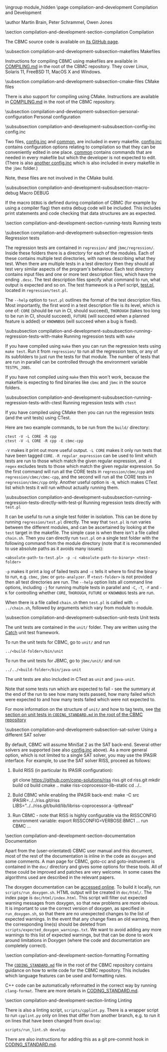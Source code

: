 \ingroup module_hidden 
\page compilation-and-development Compilation and Development

\author Martin Brain, Peter Schrammel, Owen Jones

\section compilation-and-development-section-compilation Compilation

The CBMC source code is available on
[its GitHub page](https://github.com/diffblue/cbmc).


\subsection compilation-and-development-subsection-makefiles Makefiles

Instructions for compiling CBMC using makefiles are
available in
[COMPILING.md](https://github.com/diffblue/cbmc/blob/develop/COMPILING.md#what-architecture)
in the root of the CBMC repository. They cover Linux, Solaris 11,
FreeBSD 11, MacOS X and Windows.


\subsection compilation-and-development-subsection-cmake-files CMake files

There is also support for compiling using CMake. Instructions are
available in
[COMPILING.md](https://github.com/diffblue/cbmc/blob/develop/COMPILING.md#working-with-cmake)
in the root of the CBMC repository.


\subsection compilation-and-development-subsection-personal-configuration Personal configuration

\subsubsection compilation-and-development-subsubsection-config-inc config.inc

Two files,
[config.inc](https://github.com/diffblue/cbmc/blob/develop/src/config.inc) and
[common](https://github.com/diffblue/cbmc/blob/develop/src/common), are
included in every makefile. 
[config.inc](https://github.com/diffblue/cbmc/blob/develop/src/config.inc)
contains configuration options
relating to compilation so that they can be conveniently edited in one place.
[common](https://github.com/diffblue/cbmc/blob/develop/src/common)
contains commands that are needed in every makefile but which the
developer is not expected to edit. (There is also
[another config.inc](https://github.com/diffblue/cbmc/blob/develop/jbmc/src/config.inc)
which is also included in every makefile in the `jbmc` folder.)

Note, these files are not involved in the CMake build.
 

\subsubsection compilation-and-development-subsubsection-macro-debug Macro DEBUG

If the macro `DEBUG` is defined during compilation of CBMC (for example by
using a compiler flag) then extra debug code will be included. This includes
print statements and code checking that data structures are as expected.


\section compilation-and-development-section-running-tests Running tests

\subsection compilation-and-development-subsection-regression-tests Regression tests

The regression tests are contained in `regression/` and `jbmc/regression/`.
Inside these folders there is a directory for each of the modules. Each
of these contains multiple test directories, with names describing
what they test. When there are multiple tests in a test directory then
they should all test very similar aspects of the program's behaviour. Each
test directory contains input files and one or more test description files,
which have the ending `.desc`. The test description files specify what command
to run, what output is expected and so on. The test framework is a
Perl script,
[test.pl](https://github.com/diffblue/cbmc/blob/develop/regression/test.pl),
located in `regression/test.pl`.

The `--help` option to `test.pl` outlines the
format of the test description files. Most importantly, the first word in a
test description file is its level, which is one of: `CORE` (should be run in
CI, should succeed), `THOROUGH` (takes too long to be run in CI, should
succeed), `FUTURE` (will succeed when a planned feature is added) or
`KNOWNBUG` (will succeed when a bug is fixed).

\subsubsection compilation-and-development-subsubsection-running-regression-tests-with-make Running regression tests with `make`

If you have compiled using `make` then you can run the regression tests
using `make test`. Run it from `regression/` to run all the regression tests,
or any of its subfolders to just run the tests for that module. The number
of tests that are run in parallel can be controlled through the environment
variable `TESTPL_JOBS`.

If you have not compiled using `make` then this won't work, because the
makefile is expecting to find binaries like `cbmc` and `jbmc` in the source
folders.

\subsubsection compilation-and-development-subsubsection-running-regression-tests-with-ctest Running regression tests with `ctest`

If you have compiled using CMake then you can run the regression tests (and
the unit tests) using CTest.

Here are two example commands, to be run from the `build/` directory:

    ctest -V -L CORE -R cpp
    ctest -V -L CORE -R cpp -E cbmc-cpp

`-V` makes it print out more
useful output. `-L CORE` makes it only run tests that have been tagged
`CORE`. `-R regular_expression` can be used to limit which tests are run to
those which match the given regular expression, and `-E regex` excludes tests
to those which match the given regular expression.
So the first command will run all the CORE tests in `regression/cbmc/cpp` and
`regression/cbmc/cbmc-cpp`, and the second will run all the CORE tests in
`regression/cbmc/cpp` only. Another useful option is `-N`, which makes CTest
list which tests it will run without actually running them.


\subsubsection compilation-and-development-subsubsection-running-regression-tests-directly-with-test-pl Running regression tests directly with `test.pl`

It can be useful to run a single test folder in isolation. This can be done by
running `regression/test.pl` directly. The way that `test.pl` is run varies between the
different modules, and can be ascertained by looking at the `test` target in
the makefile. The simple case is when there isn't a file called `chain.sh`.
Then you can directly run `test.pl` on a single test folder with the
following command from the module directory (note that it is recommended to
use absolute paths as it avoids many issues):

    <absolute-path-to-test.pl> -p -c <absolute-path-to-binary> <test-folder>

`-p` makes it print a log of failed tests and `-c` tells it where to find the
binary to run, e.g. `cbmc`, `jbmc` or `goto-analyzer`.
If `<test-folder>` is not provided then all test directories are run. The
`--help` option lists all command line options, including `-j` for running
multiple tests in parallel and `-C`, `-T`, `-F` and `-K` for controlling
whether `CORE`, `THOROUGH`, `FUTURE` or `KNOWNBUG` tests are run.

When there is a file called `chain.sh` then `test.pl` is called with
`-c ../chain.sh`, followed by arguments which vary from module to module.


\subsection compilation-and-development-subsection-unit-tests Unit tests

The unit tests are contained in the `unit/` folder. They are written using the
[Catch](https://github.com/philsquared/Catch) unit test framework.

To run the unit tests for CBMC, go to `unit/` and run

    ../<build-folder>/bin/unit

To run the unit tests for JBMC, go to `jbmc/unit/` and run

    ../../<build-folder>/bin/java-unit

The unit tests are also included in CTest as `unit` and `java-unit`.

Note that some tests run which are expected to fail - see the summary at
the end of the run to see how many tests passed, how many failed which were
expected to and how many tests failed which were not expected to.

For more information on the structure of `unit/` and how to tag tests, see
[the section on unit tests in `CODING_STANDARD.md` in the root of the CBMC
repository](https://github.com/diffblue/cbmc/blob/develop/CODING_STANDARD.md#unit-tests)


\subsection compilation-and-development-subsection-sat-solver Using a different SAT solver

By default, CBMC will assume MiniSat 2 as the SAT back-end. Several other
solvers are supported (see also
[config.inc](compilation-and-development-subsubsection-config-inc) above). As a
more general option, which is not limited to a single SAT solver, you may use
the IPASIR interface. For example, to use the SAT solver RISS, proceed as
follows:

1) Build RISS (in particular its IPASIR configuration):

    git clone https://github.com/conp-solutions/riss riss.git
    cd riss.git
    mkdir build
    cd build
    cmake ..
    make riss-coprocessor-lib-static
    cd ../..

2) Build CBMC while enabling the IPASIR back-end:
    make -C src IPASIR=../../riss.git/riss \
      LIBS="../../riss.git/build/lib/libriss-coprocessor.a -lpthread"

3) Run CBMC - note that RISS is highly configurable via the RISSCONFIG
environment variable:
    export RISSCONFIG=VERBOSE:BMC1
    ... run CBMC ...


\section compilation-and-development-section-documentation Documentation

Apart from the (user-orientated) CBMC user manual and this document, most
of the rest of the documentation is inline in the code as `doxygen` and
some comments. A man page for CBMC, goto-cc and goto-instrument is
contained in the `doc/` directory and gives some options for these
tools. All of these could be improved and patches are very welcome. In
some cases the algorithms used are described in the relevant papers.

The doxygen documentation can be [accessed online](http://cprover.diffblue.com).
To build it locally, run `scripts/run_doxygen.sh`.  HTML output will be created
in `doc/html/`. The index page is `doc/html/index.html`.  This script will
filter out expected warning messages from doxygen, so that new problems are more
obvious.  It is important to use the correct version of doxygen, as specified
in `run_doxygen.sh`, so that there are no unexpected changes to the list of
expected warnings.  In the event that any change fixes an old warning, then the 
corresponding line(s) should be deleted from
`scripts/expected_doxygen_warnings.txt`.  We want to avoid adding any more
warnings to this list of expected warnings, but that can be done to work around
limitations in Doxygen (where the code and documentation are completely correct).


\section compilation-and-development-section-formatting Formatting

The <a
href="https://github.com/diffblue/cbmc/blob/develop/CODING_STANDARD.md">
`CODING_STANDARD.md`</a> file in the root of the CBMC repository contains
guidance on how to write code for the CBMC repository. This includes
which language features can be used and formatting rules.

C++ code can be automatically reformatted in the correct way by running
`clang-format`. There are more details in
[CODING_STANDARD.md](https://github.com/diffblue/cbmc/blob/develop/CODING_STANDARD.md#using-clang-format).


\section compilation-and-development-section-linting Linting

There is also a linting script, `scripts/cpplint.py`. There is a wrapper
script to run `cpplint.py` only on lines that differ from another
branch, e.g. to run it on lines that have been changed from `develop`:

    scripts/run_lint.sh develop

There are also instructions for adding this as a git pre-commit hook in
[CODING_STANDARD.md](https://github.com/diffblue/cbmc/blob/develop/CODING_STANDARD.md#pre-commit-hook-to-run-cpplint-locally).
